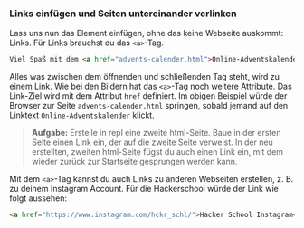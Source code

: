 ### Links einfügen und Seiten untereinander verlinken

Lass uns nun das Element einfügen, ohne das keine Webseite auskommt: Links. Für Links brauchst du das `<a>`-Tag.

```html
Viel Spaß mit dem <a href="advents-calender.html">Online-Adventskalender</a> von der Hacker School.
```

Alles was zwischen dem öffnenden und schließenden Tag steht, wird zu einem Link.
Wie bei den Bildern hat das `<a>`-Tag noch weitere Attribute.
Das Link-Ziel wird mit dem Attribut `href` definiert. Im obigen Beispiel würde der Browser zur Seite `advents-calender.html`
springen, sobald jemand auf den Linktext `Online-Adventskalender` klickt.

> **Aufgabe:** Erstelle in repl eine zweite html-Seite. Baue in der ersten Seite einen Link ein, der auf die zweite Seite verweist.
> In der neu erstellten, zweiten html-Seite fügst du auch einen Link ein, mit dem wieder zurück zur Startseite gesprungen werden kann.

Mit dem `<a>`-Tag kannst du auch Links zu anderen Webseiten erstellen, z. B. zu deinem Instagram Account.
Für die Hackerschool würde der Link wie folgt aussehen:

```html
<a href="https://www.instagram.com/hckr_schl/">Hacker School Instagram</a>
``` 
